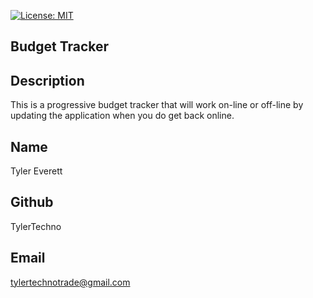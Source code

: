 [![License: MIT](https://img.shields.io/badge/License-MIT-yellow.svg)](https://opensource.org/licenses/MIT)
  
## Budget Tracker

## Description
This is a progressive budget tracker that will work on-line or off-line by updating the application when you do get back online. 

## Name
Tyler Everett

## Github
TylerTechno

## Email
tylertechnotrade@gmail.com

